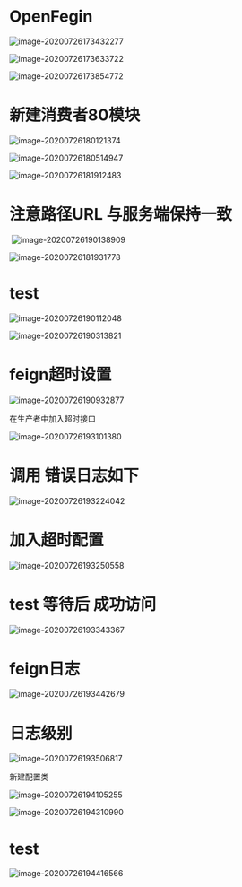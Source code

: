 # OpenFegin

![image-20200726173432277](OpenFegin.assets/image-20200726173432277.png)

![image-20200726173633722](OpenFegin.assets/image-20200726173633722.png)



![image-20200726173854772](OpenFegin.assets/image-20200726173854772.png)

#  新建消费者80模块

![image-20200726180121374](OpenFegin.assets/image-20200726180121374.png)

![image-20200726180514947](OpenFegin.assets/image-20200726180514947.png)

![image-20200726181912483](OpenFegin.assets/image-20200726181912483.png)



# 注意路径URL 与服务端保持一致

​	![image-20200726190138909](OpenFegin.assets/image-20200726190138909.png)

![image-20200726181931778](OpenFegin.assets/image-20200726181931778.png)

# test

![image-20200726190112048](OpenFegin.assets/image-20200726190112048.png)

![image-20200726190313821](OpenFegin.assets/image-20200726190313821.png)





# feign超时设置

![image-20200726190932877](OpenFegin.assets/image-20200726190932877.png)



在生产者中加入超时接口

![image-20200726193101380](OpenFegin.assets/image-20200726193101380.png)

# 调用 错误日志如下

![image-20200726193224042](OpenFegin.assets/image-20200726193224042.png)

# 加入超时配置

![image-20200726193250558](OpenFegin.assets/image-20200726193250558.png)

#  test  等待后 成功访问

![image-20200726193343367](OpenFegin.assets/image-20200726193343367.png)



# feign日志

![image-20200726193442679](OpenFegin.assets/image-20200726193442679.png)



# 日志级别

![image-20200726193506817](OpenFegin.assets/image-20200726193506817.png)

新建配置类

![image-20200726194105255](OpenFegin.assets/image-20200726194105255.png)

![image-20200726194310990](OpenFegin.assets/image-20200726194310990.png)

# test

![image-20200726194416566](OpenFegin.assets/image-20200726194416566.png)